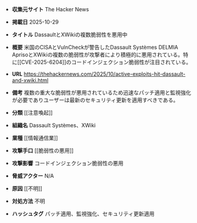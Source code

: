 - **収集元サイト**
The Hacker News

- **掲載日**
2025-10-29

- **タイトル**
DassaultとXWikiの複数脆弱性を悪用中

- **概要**
米国のCISAとVulnCheckが警告したDassault Systèmes DELMIA AprisoとXWikiの複数の脆弱性が攻撃者により積極的に悪用されている。特に[[CVE-2025-6204]]のコードインジェクション脆弱性が注目されている。

- **URL**
https://thehackernews.com/2025/10/active-exploits-hit-dassault-and-xwiki.html

- **備考**
複数の重大な脆弱性が悪用されているため迅速なパッチ適用と監視強化が必要でありユーザーは最新のセキュリティ更新を適用すべきである。

- **分類**
[[注意喚起]]

- **組織名**
Dassault Systèmes、XWiki

- **業種**
[[情報通信業]]

- **攻撃手口**
[[脆弱性の悪用]]

- **攻撃影響**
コードインジェクション脆弱性の悪用

- **脅威アクター**
N/A

- **原因**
[[不明]]

- **対処方法**
不明

- **ハッシュタグ**
パッチ適用、監視強化、セキュリティ更新適用
